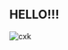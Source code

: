 ## HELLO!!!
![cxk](https://github.com/user-attachments/assets/fd6a5291-470a-4cb8-bece-bcdc0e3bddaa)


